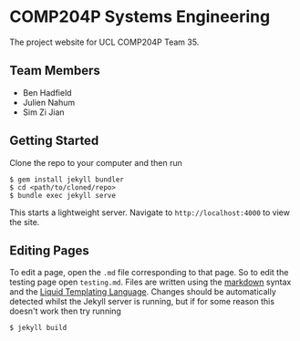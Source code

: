 COMP204P Systems Engineering
============================
The project website for UCL COMP204P Team 35.

Team Members
------------
- Ben Hadfield
- Julien Nahum
- Sim Zi Jian

Getting Started
---------------
Clone the repo to your computer and then run
```
$ gem install jekyll bundler
$ cd <path/to/cloned/repo>
$ bundle exec jekyll serve
```
This starts a lightweight server. Navigate to `http://localhost:4000` to view the site.

Editing Pages
-------------
To edit a page, open the `.md` file corresponding to that page. So to edit the testing page open `testing.md`.
Files are written using the [markdown](https://guides.github.com/features/mastering-markdown/) syntax and the [Liquid Templating Language](https://jekyllrb.com/docs/templates/).
Changes should be automatically detected whilst the Jekyll server is running, but if for some reason this doesn't work then try running
```
$ jekyll build
```